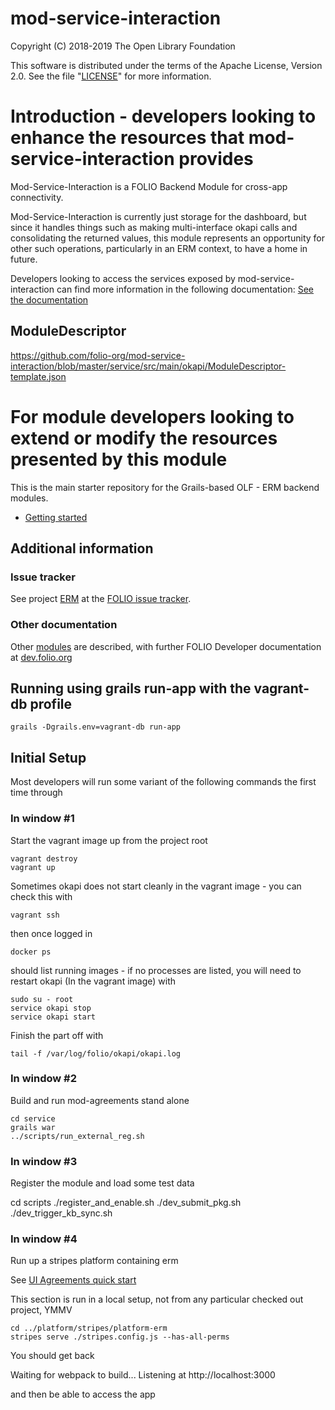 # mod-service-interaction

Copyright (C) 2018-2019 The Open Library Foundation

This software is distributed under the terms of the Apache License,
Version 2.0. See the file "[LICENSE](LICENSE)" for more information.

# Introduction - developers looking to enhance the resources that mod-service-interaction provides

Mod-Service-Interaction is a FOLIO Backend Module for cross-app connectivity.

Mod-Service-Interaction is currently just storage for the dashboard, but since it handles things such as making multi-interface okapi calls and consolidating the returned values, this module represents an opportunity for other such operations, particularly in an ERM context, to have a home in future.

Developers looking to access the services exposed by mod-service-interaction can find more information in the following documentation:
[See the documentation](https://wiki.folio.org/display/ERM/Dashboard+Documentation)

## ModuleDescriptor
https://github.com/folio-org/mod-service-interaction/blob/master/service/src/main/okapi/ModuleDescriptor-template.json

# For module developers looking to extend or modify the resources presented by this module

This is the main starter repository for the Grails-based OLF - ERM backend modules.

- [Getting started](service/docs/getting-started.md "Getting started")

## Additional information

### Issue tracker

See project [ERM](https://issues.folio.org/projects/ERM)
at the [FOLIO issue tracker](https://dev.folio.org/guidelines/issue-tracker/).

### Other documentation

Other [modules](https://dev.folio.org/source-code/#server-side) are described,
with further FOLIO Developer documentation at [dev.folio.org](https://dev.folio.org/)


## Running using grails run-app with the vagrant-db profile

    grails -Dgrails.env=vagrant-db run-app


## Initial Setup

Most developers will run some variant of the following commands the first time through

### In window #1

Start the vagrant image up from the project root

    vagrant destroy
    vagrant up

Sometimes okapi does not start cleanly in the vagrant image - you can check this with

    vagrant ssh

then once logged in

    docker ps

should list running images - if no processes are listed, you will need to restart okapi (In the vagrant image) with

    sudo su - root
    service okapi stop
    service okapi start

Finish the part off with

    tail -f /var/log/folio/okapi/okapi.log

### In window #2

Build and run mod-agreements stand alone

    cd service
    grails war
    ../scripts/run_external_reg.sh

### In window #3

Register the module and load some test data

  cd scripts
  ./register_and_enable.sh
  ./dev_submit_pkg.sh
  ./dev_trigger_kb_sync.sh 

### In window #4

Run up a stripes platform containing erm

See [UI Agreements quick start](https://github.com/folio-org/ui-agreements/blob/master/README.md)

This section is run in a local setup, not from any particular checked out project, YMMV

    cd ../platform/stripes/platform-erm
    stripes serve ./stripes.config.js --has-all-perms



You should get back

Waiting for webpack to build...
Listening at http://localhost:3000

and then be able to access the app

  

